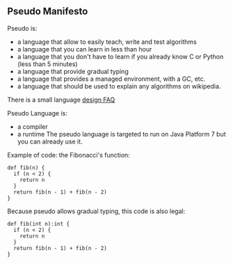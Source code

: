 ## Pseudo Manifesto ##

Pseudo is:
  * a language that allow to easily teach, write and test algorithms
  * a language that you can learn in less than hour
  * a language that you don't have to learn if you already know C or Python (less than 5 minutes)
  * a language that provide gradual typing
  * a language that provides a managed environment, with a GC, etc.
  * a language that should be used to explain any algorithms on wikipedia.

There is a small language [design FAQ](DesignNotes.md)

Pseudo Language is:
  * a compiler
  * a runtime
The pseudo language is targeted to run on Java Platform 7 but you can
already use it.

Example of code: the Fibonacci's function:
```
def fib(n) {
  if (n < 2) {
    return n
  }
  return fib(n - 1) + fib(n - 2)
}
```

Because pseudo allows gradual typing, this code is also legal:
```
def fib(int n):int {
  if (n < 2) {
    return n
  }
  return fib(n - 1) + fib(n - 2)
}
```